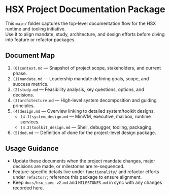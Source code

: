 # HSX Project Documentation Package

This `main/` folder captures the top-level documentation flow for the HSX runtime and tooling initiative.  
Use it to align mandate, study, architecture, and design efforts before diving into feature or refactor packages.

## Document Map
1. `(0)context.md` — Snapshot of project scope, stakeholders, and current phase.
2. `(1)mandate.md` — Leadership mandate defining goals, scope, and success metrics.
3. `(2)study.md` — Feasibility analysis, key questions, options, and decisions.
4. `(3)architecture.md` — High-level system decomposition and guiding principles.
5. `(4)design.md` — Overview linking to detailed system/toolkit designs.
   - `(4.1)system_design.md` — MiniVM, executive, mailbox, runtime services.
   - `(4.2)toolkit_design.md` — Shell, debugger, tooling, packaging.
6. `(5)dod.md` — Definition of done for the project-level design package.

## Usage Guidance
- Update these documents when the project mandate changes, major decisions are made, or milestones are re-sequenced.
- Feature-specific details live under `functionality/` and refactor efforts under `refactor/`; reference this package to ensure alignment.
- Keep `docs/hsx_spec-v2.md` and `MILESTONES.md` in sync with any changes recorded here.
